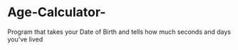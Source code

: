# Age-Calculator-
Program that takes your Date of Birth and tells how much seconds and days you've lived
